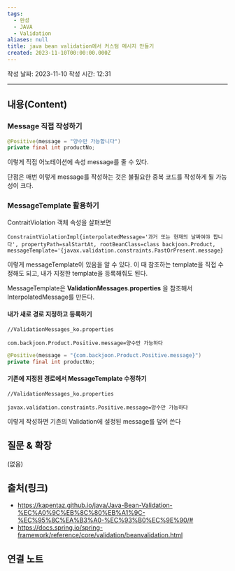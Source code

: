 ```yaml
---
tags:
  - 완성
  - JAVA
  - Validation
aliases: null
title: java bean validation에서 커스텀 메시지 만들기
created: 2023-11-10T00:00:00.000Z
---
```

작성 날짜: 2023-11-10
작성 시간: 12:31


----
## 내용(Content)

### Message 직접 작성하기

```java
@Positive(message = "양수만 가능합니다")  
private final int productNo;
```


이렇게 직접 어노테이션에 속성 message를 줄 수 있다.

단점은 매번 이렇게 message를 작성하는 것은 불필요한 중복 코드를 작성하게 될 가능성이 크다.

### MessageTemplate 활용하기

ContraitViolation 객체 속성을 살펴보면

```text
ConstraintViolationImpl{interpolatedMessage='과거 또는 현재의 날짜여야 합니다', propertyPath=salStartAt, rootBeanClass=class backjoon.Product, messageTemplate='{javax.validation.constraints.PastOrPresent.message}
```


이렇게 messageTemplate이 있음을 알 수 있다. 이 때 참조하는 template을 직접 수정해도 되고, 내가 지정한 template을 등록해줘도 된다.

MessageTemplate은 **ValidationMessages.properties** 을 참조해서 InterpolatedMessage를 만든다.

#### 내가 새로 경로 지정하고 등록하기

```properties
//ValidationMessages_ko.properties

com.backjoon.Product.Positive.message=양수만 가능하다
```


```java
@Positive(message = "{com.backjoon.Product.Positive.message}")  
private final int productNo;
```


#### 기존에 지정된 경로에서 MessageTemplate 수정하기

```properties
//ValidationMessages_ko.properties

javax.validation.constraints.Positive.message=양수만 가능하다
```

이렇게 작성하면 기존의 Validation에 설정된 message를 덮어 쓴다
## 질문 & 확장

(없음)

## 출처(링크)
- https://kapentaz.github.io/java/Java-Bean-Validation-%EC%A0%9C%EB%8C%80%EB%A1%9C-%EC%95%8C%EA%B3%A0-%EC%93%B0%EC%9E%90/#
- https://docs.spring.io/spring-framework/reference/core/validation/beanvalidation.html

## 연결 노트










